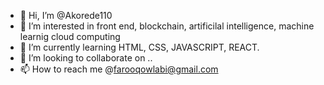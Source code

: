 - 👋 Hi, I’m @Akorede110
- 👀 I’m interested in front end, blockchain, artificilal intelligence, machine learnig cloud computing
- 🌱 I’m currently learning HTML, CSS, JAVASCRIPT, REACT.
- 💞️ I’m looking to collaborate on ..
- 📫 How to reach me @farooqowlabi@gmail.com

<!---
Akorede110/Akorede110 is a ✨ special ✨ repository because its `README.md` (this file) appears on your GitHub profile.
You can click the Preview link to take a look at your changes.
--->
